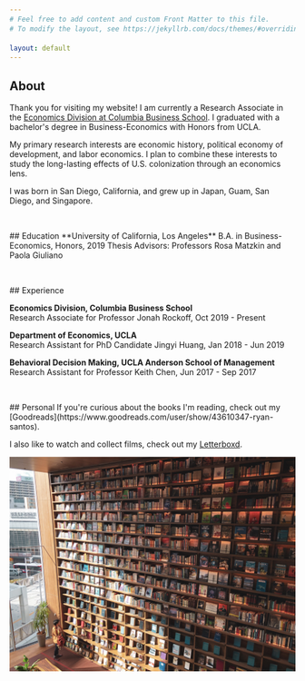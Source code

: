 ```yaml
---
# Feel free to add content and custom Front Matter to this file.
# To modify the layout, see https://jekyllrb.com/docs/themes/#overriding-theme-defaults

layout: default
---
```


## About   

Thank you for visiting my website! I am currently a Research Associate in the [Economics Division at Columbia Business School](https://www8.gsb.columbia.edu/faculty-research/divisions/economics). I graduated with a bachelor's degree in Business-Economics with Honors from UCLA. 

My primary research interests are economic history, political economy of development, and labor economics. I plan to combine these interests to study the long-lasting effects of U.S. colonization through an economics lens.

I was born in San Diego, California, and grew up in Japan, Guam, San Diego, and Singapore. 


<p>&nbsp;</p>
## Education 
**University of California, Los Angeles**  
B.A. in Business-Economics, Honors, 2019   
Thesis Advisors: Professors Rosa Matzkin and Paola Giuliano



<p>&nbsp;</p>
## Experience   

**Economics Division, Columbia Business School**    
Research Associate for Professor Jonah Rockoff, Oct 2019 - Present

**Department of Economics, UCLA**  
Research Assistant for PhD Candidate Jingyi Huang, Jan 2018 - Jun 2019

**Behavioral Decision Making, UCLA Anderson School of Management**  
Research Assistant for Professor Keith Chen, Jun 2017 - Sep 2017 



<p>&nbsp;</p>
## Personal   
If you're curious about the books I'm reading, check out my [Goodreads](https://www.goodreads.com/user/show/43610347-ryan-santos). 

I also like to watch and collect films, check out my [Letterboxd](https://letterboxd.com/rsantos706/). 




![Japan Pic](japan_bookstore.jpg)




